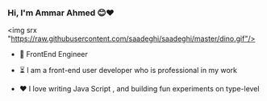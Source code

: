 ### Hi, I'm Ammar Ahmed 😊❤️


<img srx "https://raw.githubusercontent.com/saadeghi/saadeghi/master/dino.gif"/>


- 💼 FrontEnd Engineer

- ⏳ I am a front-end user developer who is professional in my work

- ❤️ I love writing Java Script , and building fun experiments on type-level
